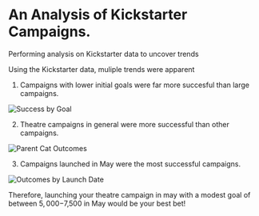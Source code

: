# An Analysis of Kickstarter Campaigns.
Performing analysis on Kickstarter data to uncover trends

Using the Kickstarter data, muliple trends were apparent

1) Campaigns with lower initial goals were far more succesful than large campaigns.

![Success by Goal](https://user-images.githubusercontent.com/103209236/164528021-c26c93f1-8fdc-439d-9341-e89b5edfef59.png)

2) Theatre campaigns in general were more successful than other campaigns.

![Parent Cat Outcomes](https://user-images.githubusercontent.com/103209236/164528257-8c034bcf-1bde-4d67-be25-a498e28d458d.png)

3) Campaigns launched in May were the most successful campaigns.

![Outcomes by Launch Date](https://user-images.githubusercontent.com/103209236/164528407-f64fffa0-50a5-40a3-a8de-caa50ddea5bb.png)

Therefore, launching your theatre campaign in may with a modest goal of between $5,000-$7,500 in May would be your best bet!
